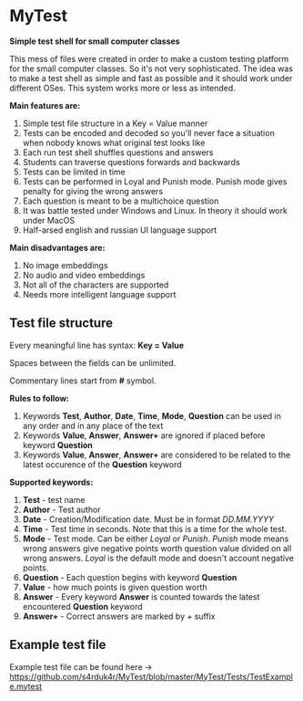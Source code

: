 # MyTest
**Simple test shell for small computer classes**

This mess of files were created in order to make a custom testing platform for the small computer classes.
So it's not very sophisticated. The idea was to make a test shell as simple and fast as possible and it should work under different OSes.
This system works more or less as intended.

**Main features are:**
1. Simple test file structure in a Key = Value manner
2. Tests can be encoded and decoded so you'll never face a situation when nobody knows what original test looks like
3. Each run test shell shuffles questions and answers
4. Students can traverse questions forwards and backwards
5. Tests can be limited in time
6. Tests can be performed in Loyal and Punish mode. Punish mode gives penalty for giving the wrong answers
7. Each question is meant to be a multichoice question
8. It was battle tested under Windows and Linux. In theory it should work under MacOS
9. Half-arsed english and russian UI language support

**Main disadvantages are:**
1. No image embeddings
2. No audio and video embeddings
3. Not all of the characters are supported
4. Needs more intelligent language support

## Test file structure
Every meaningful line has syntax: __Key = Value__

Spaces between the fields can be unlimited.

Commentary lines start from __#__ symbol.

**Rules to follow:**
1. Keywords __Test__, __Author__, __Date__, __Time__, __Mode__, __Question__ can be used in any order and in any place of the text
2. Keywords __Value__, __Answer__, __Answer+__ are ignored if placed before keyword __Question__
3. Keywords __Value__, __Answer__, __Answer+__ are considered to be related to the latest occurence of the __Question__ keyword

**Supported keywords:**
1. __Test__ - test name
2. __Author__ - Test author
3. __Date__ - Creation/Modification date. Must be in format *DD.MM.YYYY*
4. __Time__ - Test time in seconds. Note that this is a time for the whole test.
5. __Mode__ - Test mode. Can be either *Loyal* or *Punish*.
*Punish* mode means wrong answers give negative points worth question value divided on all wrong answers.
*Loyal* is the default mode and doesn't account negative points.
6. __Question__ - Each question begins with keyword **Question**
7. __Value__ - how much points is given question worth
8. __Answer__ - Every keyword **Answer** is counted towards the latest encountered **Question** keyword
9. __Answer+__ - Correct answers are marked by *+* suffix


## Example test file
Example test file can be found here -> https://github.com/s4rduk4r/MyTest/blob/master/MyTest/Tests/TestExample.mytest
